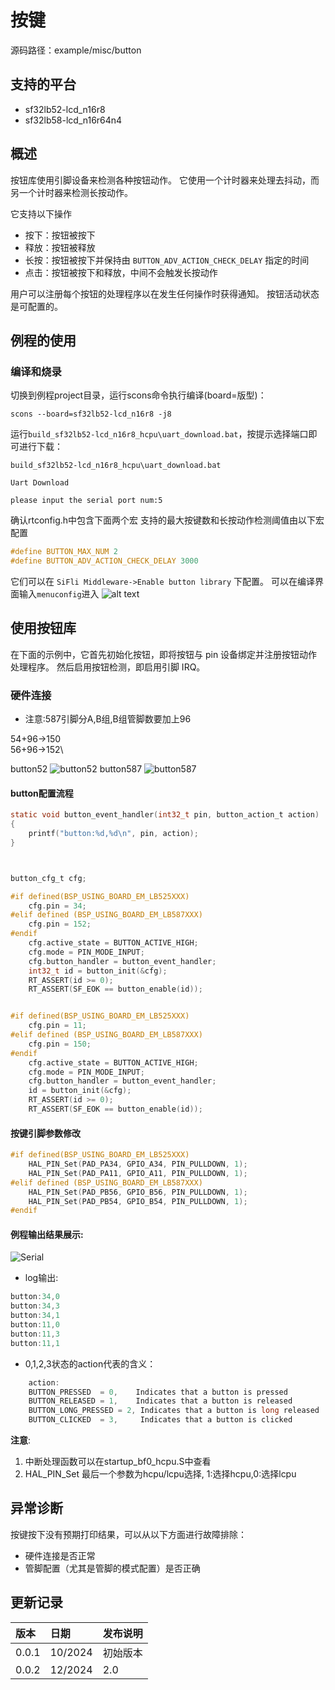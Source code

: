 # 按键
源码路径：example/misc/button

## 支持的平台
* sf32lb52-lcd_n16r8
* sf32lb58-lcd_n16r64n4


## 概述
按钮库使用引脚设备来检测各种按钮动作。 它使用一个计时器来处理去抖动，而另一个计时器来检测长按动作。

它支持以下操作
- 按下：按钮被按下
- 释放：按钮被释放
- 长按：按钮被按下并保持由 `BUTTON_ADV_ACTION_CHECK_DELAY` 指定的时间
- 点击：按钮被按下和释放，中间不会触发长按动作

用户可以注册每个按钮的处理程序以在发生任何操作时获得通知。 按钮活动状态是可配置的。

## 例程的使用

### 编译和烧录

切换到例程project目录，运行scons命令执行编译(board=版型)：
```
scons --board=sf32lb52-lcd_n16r8 -j8
```

运行`build_sf32lb52-lcd_n16r8_hcpu\uart_download.bat`，按提示选择端口即可进行下载：

```
build_sf32lb52-lcd_n16r8_hcpu\uart_download.bat

Uart Download

please input the serial port num:5
```

确认rtconfig.h中包含下面两个宏
支持的最大按键数和长按动作检测阈值由以下宏配置
```c
#define BUTTON_MAX_NUM 2
#define BUTTON_ADV_ACTION_CHECK_DELAY 3000
```
它们可以在 `SiFli Middleware->Enable button library` 下配置。 可以在编译界面输入`menuconfig`进入
![alt text](assets/button_menu.png)






## 使用按钮库
在下面的示例中，它首先初始化按钮，即将按钮与 pin 设备绑定并注册按钮动作处理程序。 然后启用按钮检测，即启用引脚 IRQ。

### 硬件连接
* 注意:587引脚分A,B组,B组管脚数要加上96

54+96->150\
56+96->152\

button52
![button52](./assets/button_Schematic_52.png)
button587
![button587](./assets/button_Schematic_587.png)


#### button配置流程
```c
static void button_event_handler(int32_t pin, button_action_t action)
{
    printf("button:%d,%d\n", pin, action);
}



button_cfg_t cfg;

#if defined(BSP_USING_BOARD_EM_LB525XXX)
    cfg.pin = 34;
#elif defined (BSP_USING_BOARD_EM_LB587XXX)
    cfg.pin = 152;
#endif
    cfg.active_state = BUTTON_ACTIVE_HIGH;
    cfg.mode = PIN_MODE_INPUT;
    cfg.button_handler = button_event_handler;
    int32_t id = button_init(&cfg);
    RT_ASSERT(id >= 0);
    RT_ASSERT(SF_EOK == button_enable(id));


#if defined(BSP_USING_BOARD_EM_LB525XXX)
    cfg.pin = 11;
#elif defined (BSP_USING_BOARD_EM_LB587XXX)
    cfg.pin = 150;
#endif
    cfg.active_state = BUTTON_ACTIVE_HIGH;
    cfg.mode = PIN_MODE_INPUT;
    cfg.button_handler = button_event_handler;
    id = button_init(&cfg);
    RT_ASSERT(id >= 0);
    RT_ASSERT(SF_EOK == button_enable(id));
```

#### 按键引脚参数修改

```c
#if defined(BSP_USING_BOARD_EM_LB525XXX)
    HAL_PIN_Set(PAD_PA34, GPIO_A34, PIN_PULLDOWN, 1);
    HAL_PIN_Set(PAD_PA11, GPIO_A11, PIN_PULLDOWN, 1);
#elif defined (BSP_USING_BOARD_EM_LB587XXX)
    HAL_PIN_Set(PAD_PB56, GPIO_B56, PIN_PULLDOWN, 1);
    HAL_PIN_Set(PAD_PB54, GPIO_B54, PIN_PULLDOWN, 1);
#endif

```

#### 例程输出结果展示:
![Serial](./assets/button_Serial_print.png)
* log输出:

```c
button:34,0
button:34,3
button:34,1
button:11,0
button:11,3
button:11,1
```

* 0,1,2,3状态的action代表的含义：
```c
    action:
    BUTTON_PRESSED  = 0,    Indicates that a button is pressed
    BUTTON_RELEASED = 1,    Indicates that a button is released
    BUTTON_LONG_PRESSED = 2, Indicates that a button is long released
    BUTTON_CLICKED  = 3,     Indicates that a button is clicked
```
**注意**: 
1. 中断处理函数可以在startup_bf0_hcpu.S中查看
2.  HAL_PIN_Set 最后一个参数为hcpu/lcpu选择, 1:选择hcpu,0:选择lcpu 

## 异常诊断
按键按下没有预期打印结果，可以从以下方面进行故障排除：
* 硬件连接是否正常
* 管脚配置（尤其是管脚的模式配置）是否正确 



## 更新记录
|版本 |日期   |发布说明 |
|:---|:---|:---|
|0.0.1 |10/2024 |初始版本 |
|0.0.2 |12/2024 |2.0 |
```

